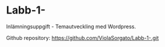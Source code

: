 # Labb-1-

Inlämningsuppgift - Temautveckling med Wordpress. 

Github repository: https://github.com/ViolaSorgato/Labb-1-.git

